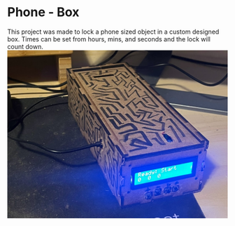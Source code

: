 # Phone - Box
This project was made to lock a phone sized object in a custom designed box. Times can be set from hours, mins, and seconds and the lock will count down. 
![alt text](https://github.com/David-Feldt/Phone-Box/blob/main/phone-box-img.jpg?raw=true)

